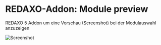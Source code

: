 # REDAXO-Addon: Module preview

REDAXO 5 Addon um eine Vorschau (Screenshot) bei der Modulauswahl anzuzeigen

![Screenshot](https://raw.githubusercontent.com/eaCe/module_preview/assets/module-preview.jpg)
